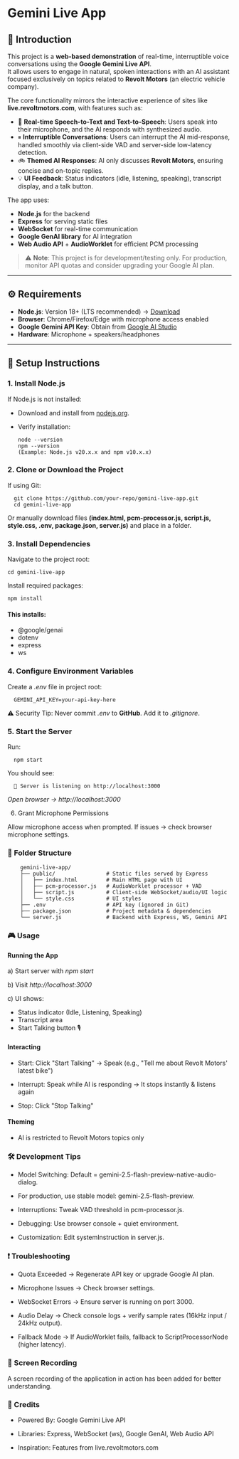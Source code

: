 # Gemini Live App

## 📌 Introduction
This project is a **web-based demonstration** of real-time, interruptible voice conversations using the **Google Gemini Live API**.  
It allows users to engage in natural, spoken interactions with an AI assistant focused exclusively on topics related to **Revolt Motors** (an electric vehicle company).  

The core functionality mirrors the interactive experience of sites like **live.revoltmotors.com**, with features such as:

- 🎤 **Real-time Speech-to-Text and Text-to-Speech**: Users speak into their microphone, and the AI responds with synthesized audio.  
- ⏸ **Interruptible Conversations**: Users can interrupt the AI mid-response, handled smoothly via client-side VAD and server-side low-latency detection.  
- 🚲 **Themed AI Responses**: AI only discusses **Revolt Motors**, ensuring concise and on-topic replies.  
- 💡 **UI Feedback**: Status indicators (idle, listening, speaking), transcript display, and a talk button.  

The app uses:
- **Node.js** for the backend  
- **Express** for serving static files  
- **WebSocket** for real-time communication  
- **Google GenAI library** for AI integration  
- **Web Audio API** + **AudioWorklet** for efficient PCM processing  

> ⚠️ **Note**: This project is for development/testing only. For production, monitor API quotas and consider upgrading your Google AI plan.

---

## ⚙️ Requirements
- **Node.js**: Version 18+ (LTS recommended) → [Download](https://nodejs.org/)  
- **Browser**: Chrome/Firefox/Edge with microphone access enabled  
- **Google Gemini API Key**: Obtain from [Google AI Studio](https://aistudio.google.com/)  
- **Hardware**: Microphone + speakers/headphones  

---

## 🚀 Setup Instructions

### 1. Install Node.js
If Node.js is not installed:  
- Download and install from [nodejs.org](https://nodejs.org/).  
- Verify installation:

      node --version
      npm --version
      (Example: Node.js v20.x.x and npm v10.x.x)

### 2. Clone or Download the Project

If using Git:

      git clone https://github.com/your-repo/gemini-live-app.git
      cd gemini-live-app


Or manually download files **(index.html, pcm-processor.js, script.js, style.css, .env, package.json, server.js)** and place in a folder.

### 3. Install Dependencies

Navigate to the project root:

    cd gemini-live-app
Install required packages:

    npm install


#### This installs:

- @google/genai
- dotenv
- express
- ws

### 4. Configure Environment Variables

Create a *.env* file in project root:

      GEMINI_API_KEY=your-api-key-here


⚠️ Security Tip: Never commit *.env* to **GitHub**. Add it to *.gitignore*.

### 5. Start the Server

Run:

      npm start

You should see:

      🚀 Server is listening on http://localhost:3000


*Open browser → http://localhost:3000*

6. Grant Microphone Permissions

Allow microphone access when prompted.
If issues → check browser microphone settings.

### 📂 Folder Structure
        gemini-live-app/
        ├── public/                # Static files served by Express
        │   ├── index.html         # Main HTML page with UI
        │   ├── pcm-processor.js   # AudioWorklet processor + VAD
        │   ├── script.js          # Client-side WebSocket/audio/UI logic
        │   └── style.css          # UI styles
        ├── .env                   # API key (ignored in Git)
        ├── package.json           # Project metadata & dependencies
        └── server.js              # Backend with Express, WS, Gemini API

### 🎮 Usage
#### Running the App

a) Start server with *npm start*

b) Visit *http://localhost:3000*

c) UI shows:

- Status indicator (Idle, Listening, Speaking)
- Transcript area
- Start Talking button 🎙️

#### Interacting

- Start: Click "Start Talking" → Speak (e.g., "Tell me about Revolt Motors' latest bike")

- Interrupt: Speak while AI is responding → It stops instantly & listens again

- Stop: Click "Stop Talking"

#### Theming

- AI is restricted to Revolt Motors topics only

### 🛠️ Development Tips

- Model Switching: Default = gemini-2.5-flash-preview-native-audio-dialog.
- For production, use stable model: gemini-2.5-flash-preview.

- Interruptions: Tweak VAD threshold in pcm-processor.js.

- Debugging: Use browser console + quiet environment.

- Customization: Edit systemInstruction in server.js.

### ❗ Troubleshooting

- Quota Exceeded → Regenerate API key or upgrade Google AI plan.

- Microphone Issues → Check browser settings.

- WebSocket Errors → Ensure server is running on port 3000.

- Audio Delay → Check console logs + verify sample rates (16kHz input / 24kHz output).

- Fallback Mode → If AudioWorklet fails, fallback to ScriptProcessorNode (higher latency).

### 🎥 Screen Recording  
A screen recording of the application in action has been added for better understanding.  

### 🙌 Credits

- Powered By: Google Gemini Live API

- Libraries: Express, WebSocket (ws), Google GenAI, Web Audio API

- Inspiration: Features from live.revoltmotors.com

  
